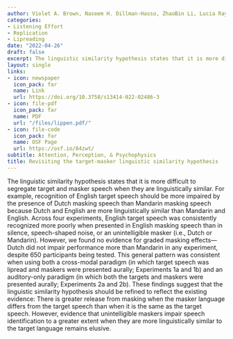 ```yaml
---
author: Violet A. Brown, Naseem H. Dillman-Hasso, ZhaoBin Li, Lucia Ray, Kristin J. Van Engen, Julia F. Strand
categories:
- Listening Effort
- Replication
- Lipreading
date: "2022-04-26"
draft: false
excerpt: The linguistic similarity hypothesis states that it is more difficult to segregate target and masker speech when they are linguistically similar...
layout: single
links:
- icon: newspaper
  icon_pack: far
  name: Link
  url: https://doi.org/10.3758/s13414-022-02486-3
- icon: file-pdf
  icon_pack: far
  name: PDF
  url: "/files/lippen.pdf/"
- icon: file-code
  icon_pack: far
  name: OSF Page
  url: https://osf.io/84zwt/
subtitle: Attention, Perception, & Psychophysics
title: Revisiting the target-masker linguistic similarity hypothesis
---
```

The linguistic similarity hypothesis states that it is more difficult to segregate target and masker speech when they are linguistically similar. For example, recognition of English target speech should be more impaired by the presence of Dutch masking speech than Mandarin masking speech because Dutch and English are more linguistically similar than Mandarin and English. Across four experiments, English target speech was consistently recognized more poorly when presented in English masking speech than in silence, speech-shaped noise, or an unintelligible masker (i.e., Dutch or Mandarin). However, we found no evidence for graded masking effects—Dutch did not impair performance more than Mandarin in any experiment, despite 650 participants being tested. This general pattern was consistent when using both a cross-modal paradigm (in which target speech was lipread and maskers were presented aurally; Experiments 1a and 1b) and an auditory-only paradigm (in which both the targets and maskers were presented aurally; Experiments 2a and 2b). These findings suggest that the linguistic similarity hypothesis should be refined to reflect the existing evidence: There is greater release from masking when the masker language differs from the target speech than when it is the same as the target speech. However, evidence that unintelligible maskers impair speech identification to a greater extent when they are more linguistically similar to the target language remains elusive.